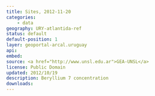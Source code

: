 ```yaml
---
title: Sites, 2012-11-20
categories: 
    - data
geography: URY-atlantida-ref
status: default
default-position: 1
layer: geoportal-arcal.uruguay
api:
embed:
source: <a href="http://www.unsl.edu.ar">GEA-UNSL</a>
license: Public Domain
updated: 2012/10/19
description: Beryllium 7 concentration 
downloads:
---
```

